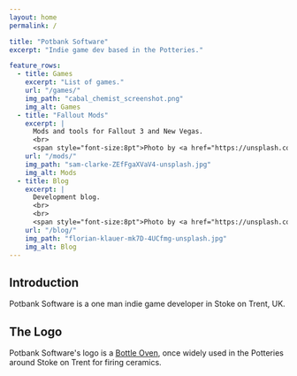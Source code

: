 ```yaml
---
layout: home
permalink: /

title: "Potbank Software"
excerpt: "Indie game dev based in the Potteries."

feature_rows:
  - title: Games
    excerpt: "List of games."
    url: "/games/"
    img_path: "cabal_chemist_screenshot.png"
    img_alt: Games
  - title: "Fallout Mods"
    excerpt: |
      Mods and tools for Fallout 3 and New Vegas.
      <br>
      <span style="font-size:8pt">Photo by <a href="https://unsplash.com/@clarke_designs_photography?utm_content=creditCopyText&utm_medium=referral&utm_source=unsplash">Sam Clarke</a> on <a href="https://unsplash.com/photos/red-and-black-cordless-power-drill-beside-black-and-red-cordless-power-drill-ZEfFgaXVaV4?utm_content=creditCopyText&utm_medium=referral&utm_source=unsplash">Unsplash</a></span>
    url: "/mods/"
    img_path: "sam-clarke-ZEfFgaXVaV4-unsplash.jpg"
    img_alt: Mods
  - title: Blog
    excerpt: |
      Development blog.
      <br>
      <br>
      <span style="font-size:8pt">Photo by <a href="https://unsplash.com/@florianklauer?utm_content=creditCopyText&utm_medium=referral&utm_source=unsplash">Florian Klauer</a> on <a href="https://unsplash.com/photos/black-fayorit-typewriter-with-printer-paper-mk7D-4UCfmg?utm_content=creditCopyText&utm_medium=referral&utm_source=unsplash">Unsplash</a></span>
    url: "/blog/"
    img_path: "florian-klauer-mk7D-4UCfmg-unsplash.jpg"
    img_alt: Blog
---
```


## Introduction

Potbank Software is a one man indie game developer in Stoke on Trent, UK.

## The Logo

Potbank Software's logo is a [Bottle Oven](https://en.wikipedia.org/wiki/Bottle_oven), once widely used in the Potteries around Stoke on Trent for firing ceramics.
